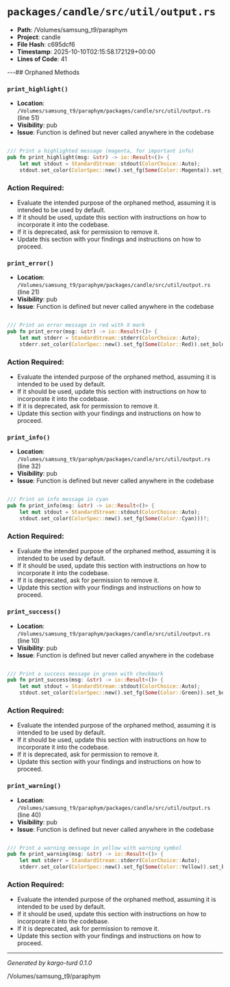 # `packages/candle/src/util/output.rs`

- **Path**: /Volumes/samsung_t9/paraphym
- **Project**: candle
- **File Hash**: c695dcf6  
- **Timestamp**: 2025-10-10T02:15:58.172129+00:00  
- **Lines of Code**: 41

---## Orphaned Methods


### `print_highlight()`

- **Location**: `/Volumes/samsung_t9/paraphym/packages/candle/src/util/output.rs` (line 51)
- **Visibility**: pub
- **Issue**: Function is defined but never called anywhere in the codebase

```rust

/// Print a highlighted message (magenta, for important info)
pub fn print_highlight(msg: &str) -> io::Result<()> {
    let mut stdout = StandardStream::stdout(ColorChoice::Auto);
    stdout.set_color(ColorSpec::new().set_fg(Some(Color::Magenta)).set_bold(true))?;
```

### Action Required:

- Evaluate the intended purpose of the orphaned method, assuming it is intended to be used by default.
- If it should be used, update this section with instructions on how to incorporate it into the codebase.
- If it is deprecated, ask for permission to remove it.
- Update this section with your findings and instructions on how to proceed.


### `print_error()`

- **Location**: `/Volumes/samsung_t9/paraphym/packages/candle/src/util/output.rs` (line 21)
- **Visibility**: pub
- **Issue**: Function is defined but never called anywhere in the codebase

```rust

/// Print an error message in red with X mark
pub fn print_error(msg: &str) -> io::Result<()> {
    let mut stderr = StandardStream::stderr(ColorChoice::Auto);
    stderr.set_color(ColorSpec::new().set_fg(Some(Color::Red)).set_bold(true))?;
```

### Action Required:

- Evaluate the intended purpose of the orphaned method, assuming it is intended to be used by default.
- If it should be used, update this section with instructions on how to incorporate it into the codebase.
- If it is deprecated, ask for permission to remove it.
- Update this section with your findings and instructions on how to proceed.


### `print_info()`

- **Location**: `/Volumes/samsung_t9/paraphym/packages/candle/src/util/output.rs` (line 32)
- **Visibility**: pub
- **Issue**: Function is defined but never called anywhere in the codebase

```rust

/// Print an info message in cyan
pub fn print_info(msg: &str) -> io::Result<()> {
    let mut stdout = StandardStream::stdout(ColorChoice::Auto);
    stdout.set_color(ColorSpec::new().set_fg(Some(Color::Cyan)))?;
```

### Action Required:

- Evaluate the intended purpose of the orphaned method, assuming it is intended to be used by default.
- If it should be used, update this section with instructions on how to incorporate it into the codebase.
- If it is deprecated, ask for permission to remove it.
- Update this section with your findings and instructions on how to proceed.


### `print_success()`

- **Location**: `/Volumes/samsung_t9/paraphym/packages/candle/src/util/output.rs` (line 10)
- **Visibility**: pub
- **Issue**: Function is defined but never called anywhere in the codebase

```rust

/// Print a success message in green with checkmark
pub fn print_success(msg: &str) -> io::Result<()> {
    let mut stdout = StandardStream::stdout(ColorChoice::Auto);
    stdout.set_color(ColorSpec::new().set_fg(Some(Color::Green)).set_bold(true))?;
```

### Action Required:

- Evaluate the intended purpose of the orphaned method, assuming it is intended to be used by default.
- If it should be used, update this section with instructions on how to incorporate it into the codebase.
- If it is deprecated, ask for permission to remove it.
- Update this section with your findings and instructions on how to proceed.


### `print_warning()`

- **Location**: `/Volumes/samsung_t9/paraphym/packages/candle/src/util/output.rs` (line 40)
- **Visibility**: pub
- **Issue**: Function is defined but never called anywhere in the codebase

```rust

/// Print a warning message in yellow with warning symbol
pub fn print_warning(msg: &str) -> io::Result<()> {
    let mut stderr = StandardStream::stderr(ColorChoice::Auto);
    stderr.set_color(ColorSpec::new().set_fg(Some(Color::Yellow)).set_bold(true))?;
```

### Action Required:

- Evaluate the intended purpose of the orphaned method, assuming it is intended to be used by default.
- If it should be used, update this section with instructions on how to incorporate it into the codebase.
- If it is deprecated, ask for permission to remove it.
- Update this section with your findings and instructions on how to proceed.

---

*Generated by kargo-turd 0.1.0*

/Volumes/samsung_t9/paraphym